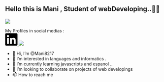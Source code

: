 
## Hello this is Mani , Student of webDeveloping..🤝🤖 
<img src="https://media.wired.com/photos/593259734dc9b45ccec5d618/master/w_2560%2Cc_limit/founding-father-git.jpg" align="center">

My Profiles in social medias : <br>
 <a href="https://www.linkedin.com/in/mohammadreza-shidfar-4bb078134" target="blank" >
 <img src="https://raw.githubusercontent.com/Mani8217/Mani8217/601e4c622d833d1b712e7a152fb739f3850b0fcc/images/linkedin.svg" height="40">
 <img src="https://as2.ftcdn.net/v2/jpg/01/15/63/37/1000_F_115633770_eW4YFq7wORcielto9JPDsqAKys7Y54HZ.jpg">

</a>









- 👋 Hi, I’m @Mani8217
- 👀 I’m interested in languages and informatics . 
- 🌱 I’m currently learning javascripts and espanol ..
- 💞️ I’m looking to collaborate on projects of web developings
- 📫 How to reach me 


<!---
Mani8217/Mani8217 is a ✨ special ✨ repository because its `README.md` (this file) appears on your GitHub profile.
You can click the Preview link to take a look at your changes.
--->
